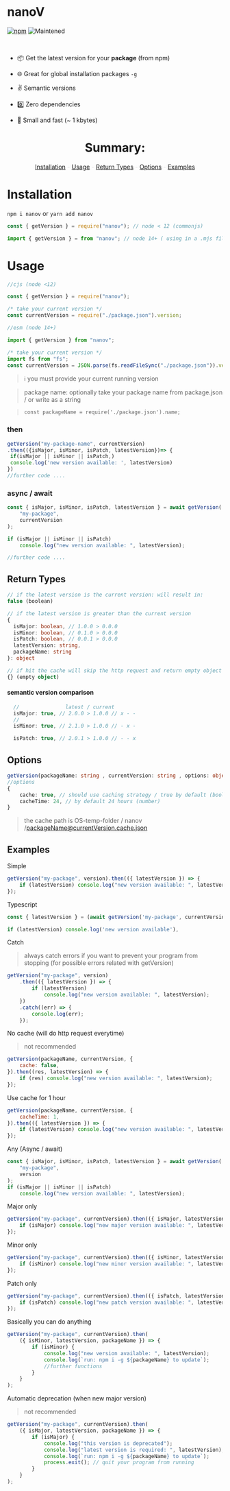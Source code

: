 # nanoV

<!-- [<img alt="GitHub Workflow Status" src="https://img.shields.io/github/workflow/status/Andrew-Colman/nanov/Node.js%20CI">](../../actions) -->

[<img alt="npm" src="https://img.shields.io/npm/dt/nanov?logo=npm">](https://npmjs.com/package/nanov)
<img alt="Maintened" src="https://img.shields.io/maintenance/yes/2024">

<br>

-   📦 Get the latest version for your **package** (from npm)

-   🌐 Great for global installation packages `-g`

-   ✌️ Semantic versions

-   0️⃣ Zero dependencies

-   🚀 Small and fast (~ 1 kbytes)

<div align="center">

# Summary:

[Installation](#Installation) <span style="color:gainsboro;">-</span>
[Usage](#Usage) <span style="color:gainsboro;">-</span>
[Return Types](#Return-Types) <span style="color:gainsboro;">-</span>
[Options](#Options) <span style="color:gainsboro;">-</span>
[Examples](#Examples)

</div>

# Installation

`npm i nanov`
or
`yarn add nanov`

```js
const { getVersion } = require("nanov"); // node < 12 (commonjs)

import { getVersion } = from "nanov"; // node 14+ ( using in a .mjs file or setting "type":"module" inside your package.json) // or using a compatible module option in tsconfig for esm

```

# Usage

```cjs
//cjs (node <12)

const { getVersion } = require("nanov");

/* take your current version */
const currentVersion = require("./package.json").version;
```

```mjs
//esm (node 14+)

import { getVersion } from "nanov";

/* take your current version */
import fs from "fs";
const currentVersion = JSON.parse(fs.readFileSync("./package.json")).version;
```

> ℹ️ you must provide your current running version

> package name: optionally take your package name from package.json / or write as a string

> `const packageName = require('./package.json').name;`

### then

```js
getVersion("my-package-name", currentVersion)
.then(({isMajor, isMinor, isPatch, latestVersion})=> {
 if(isMajor || isMinor || isPatch,)
 console.log('new version available: ', latestVersion)
})
//further code ....
```

### async / await

```js
const { isMajor, isMinor, isPatch, latestVersion } = await getVersion(
    "my-package",
    currentVersion
);

if (isMajor || isMinor || isPatch)
    console.log("new version available: ", latestVersion);

//further code ....
```

## Return Types

```ts
// if the latest version is the current version: will result in:
false (boolean)

// if the latest version is greater than the current version
{
  isMajor: boolean, // 1.0.0 > 0.0.0
  isMinor: boolean, // 0.1.0 > 0.0.0
  isPatch: boolean, // 0.0.1 > 0.0.0
  latestVersion: string,
  packageName: string
}: object

// if hit the cache will skip the http request and return empty object
{} (empty object)

```

#### semantic version comparison

```js
  //               latest / current
  isMajor: true, // 2.0.0 > 1.0.0 // x - -
  //
  isMinor: true, // 2.1.0 > 1.0.0 // - x -

  isPatch: true, // 2.0.1 > 1.0.0 // - - x
```

## Options

```ts
getVersion(packageName: string , currentVersion: string , options: object)
//options
{
    cache: true, // should use caching strategy / true by default (boolean)
    cacheTime: 24, // by default 24 hours (number)
}
```

> the cache path is OS-temp-folder / nanov /packageName@currentVersion.cache.json

## Examples

Simple

```js
getVersion("my-package", version).then(({ latestVersion }) => {
    if (latestVersion) console.log("new version available: ", latestVersion);
});
```

Typescript

```ts
const { latestVersion } = (await getVersion('my-package', currentVersion)) as Result;

if (latestVersion) console.log('new version available'),
```

Catch

> always catch errors if you want to prevent your program from stopping (for possible errors related with getVersion)

```js
getVersion("my-package", version)
    .then(({ latestVersion }) => {
        if (latestVersion)
            console.log("new version available: ", latestVersion);
    })
    .catch((err) => {
        console.log(err);
    });
```

No cache (will do http request everytime)

> not recommended

```js
getVersion(packageName, currentVersion, {
    cache: false,
}).then((res, latestVersion) => {
    if (res) console.log("new version available: ", latestVersion);
});
```

Use cache for 1 hour

```js
getVersion(packageName, currentVersion, {
    cacheTime: 1,
}).then(({ latestVersion }) => {
    if (latestVersion) console.log("new version available: ", latestVersion);
});
```

Any (Async / await)

```js
const { isMajor, isMinor, isPatch, latestVersion } = await getVersion(
    "my-package",
    version
);
if (isMajor || isMinor || isPatch)
    console.log("new version available: ", latestVersion);
```

Major only

```js
getVersion("my-package", currentVersion).then(({ isMajor, latestVersion }) => {
    if (isMajor) console.log("new major version available: ", latestVersion);
});
```

Minor only

```js
getVersion("my-package", currentVersion).then(({ isMinor, latestVersion }) => {
    if (isMinor) console.log("new minor version available: ", latestVersion);
});
```

Patch only

```js
getVersion("my-package", currentVersion).then(({ isPatch, latestVersion }) => {
    if (isPatch) console.log("new patch version available: ", latestVersion);
});
```

Basically you can do anything

```js
getVersion("my-package", currentVersion).then(
    ({ isMinor, latestVersion, packageName }) => {
        if (isMinor) {
            console.log("new version available: ", latestVersion);
            console.log(`run: npm i -g ${packageName} to update`);
            //further functions
        }
    }
);
```

Automatic deprecation (when new major version)

> not recommended

```js
getVersion("my-package", currentVersion).then(
    ({ isMajor, latestVersion, packageName }) => {
        if (isMajor) {
            console.log("this version is deprecated");
            console.log("latest version is required: ", latestVersion);
            console.log(`run: npm i -g ${packageName} to update`);
            process.exit(); // quit your program from running
        }
    }
);
```
